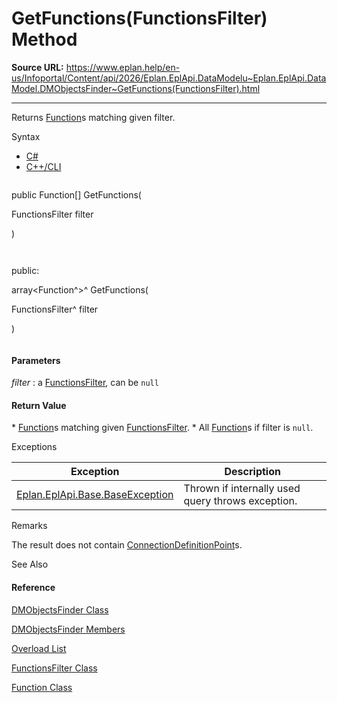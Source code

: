 # GetFunctions(FunctionsFilter) Method

**Source URL:** https://www.eplan.help/en-us/Infoportal/Content/api/2026/Eplan.EplApi.DataModelu~Eplan.EplApi.DataModel.DMObjectsFinder~GetFunctions(FunctionsFilter).html

---

Returns [Function](Eplan.EplApi.DataModelu~Eplan.EplApi.DataModel.Function.html)s matching given filter.

Syntax

- [C#](#i-syntax-CS)
- [C++/CLI](#i-syntax-CPP2005)

```
```
public Function[] GetFunctions( 
   FunctionsFilter filter
)
```
```

```
```
public:
array<Function^>^ GetFunctions( 
   FunctionsFilter^ filter
)
```
```

#### Parameters

*filter*
:   a [FunctionsFilter](Eplan.EplApi.DataModelu~Eplan.EplApi.DataModel.FunctionsFilter.html), can be `null`

#### Return Value

\* [Function](Eplan.EplApi.DataModelu~Eplan.EplApi.DataModel.Function.html)s matching given [FunctionsFilter](Eplan.EplApi.DataModelu~Eplan.EplApi.DataModel.FunctionsFilter.html). \* All [Function](Eplan.EplApi.DataModelu~Eplan.EplApi.DataModel.Function.html)s if filter is `null`.

Exceptions

| Exception | Description |
| --- | --- |
| [Eplan.EplApi.Base.BaseException](Eplan.EplApi.Baseu~Eplan.EplApi.Base.BaseException.html) | Thrown if internally used query throws exception. |

Remarks

The result does not contain [ConnectionDefinitionPoint](Eplan.EplApi.DataModelu~Eplan.EplApi.DataModel.ConnectionDefinitionPoint.html)s.



See Also

#### Reference

[DMObjectsFinder Class](Eplan.EplApi.DataModelu~Eplan.EplApi.DataModel.DMObjectsFinder.html)
  
[DMObjectsFinder Members](Eplan.EplApi.DataModelu~Eplan.EplApi.DataModel.DMObjectsFinder_members.html)
  
[Overload List](Eplan.EplApi.DataModelu~Eplan.EplApi.DataModel.DMObjectsFinder~GetFunctions.html)
  
[FunctionsFilter Class](Eplan.EplApi.DataModelu~Eplan.EplApi.DataModel.FunctionsFilter.html)
  
[Function Class](Eplan.EplApi.DataModelu~Eplan.EplApi.DataModel.Function.html)